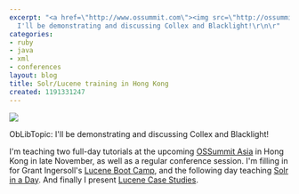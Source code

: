 ```yaml
---
excerpt: "<a href=\"http://www.ossummit.com\"><img src=\"http://ossummit.com/2007/images/banners/Banner_h2_468x66.jpg\"/></a>\r\n\r\nObLibTopic:
  I'll be demonstrating and discussing Collex and Blacklight!\r\n\r"
categories:
- ruby
- java
- xml
- conferences
layout: blog
title: Solr/Lucene training in Hong Kong
created: 1191331247
---
```

<a href="http://www.ossummit.com"><img src="http://ossummit.com/2007/images/banners/Banner_h2_468x66.jpg"/></a>

ObLibTopic: I'll be demonstrating and discussing Collex and Blacklight!

I'm teaching two full-day tutorials at the upcoming <a href="http://www.ossummit.com">OSSummit Asia</a> in Hong Kong in late November, as well as a regular conference session.  I'm filling in for Grant Ingersoll's <a href="http://www.ossummit.com/2007/program/talk/8">Lucene Boot Camp</a>, and the following day teaching <a href="http://www.ossummit.com/2007/program/talk/25">Solr in a Day</a>.  And finally I present <a href="http://www.ossummit.com/2007/program/talk/67">Lucene Case Studies</a>.
